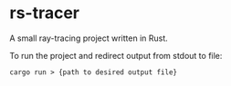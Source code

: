# rs-tracer
A small ray-tracing project written in Rust.

To run the project and redirect output from stdout to file:

    cargo run > {path to desired output file}